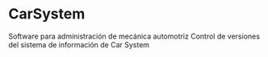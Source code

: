 # CarSystem
Software para administración de mecánica automotriz
Control de versiones del sistema de información de Car System
